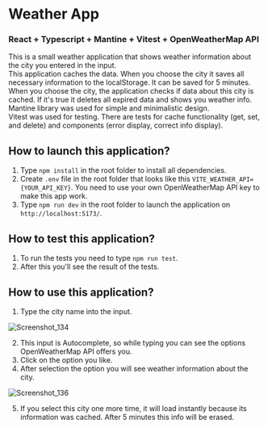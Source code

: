 # Weather App
### React + Typescript + Mantine + Vitest + OpenWeatherMap API <br/>
This is a small weather application that shows weather information about the city you entered in the input. <br/>
This application caches the data. When you choose the city it saves all necessary information to the localStorage. It can be saved for 5 minutes. When you choose the city, the application checks if data about this city is cached. If it's true it deletes all expired data and shows you weather info. <br/>
Mantine library was used for simple and minimalistic design. <br/>
Vitest was used for testing. There are tests for cache functionality (get, set, and delete) and components (error display, correct info display).

## How to launch this application?
1. Type ```npm install``` in the root folder to install all dependencies.
2. Create ```.env``` file in the root folder that looks like this ```VITE_WEATHER_API={YOUR_API_KEY}```. You need to use your own OpenWeatherMap API key to make this app work.
3. Type ```npm run dev``` in the root folder to launch the application on ```http://localhost:5173/```.
   
## How to test this application?
1. To run the tests you need to type ```npm run test```.
2. After this you'll see the result of the tests.
   
## How to use this application?
  1. Type the city name into the input.
   
  ![Screenshot_134](https://github.com/user-attachments/assets/ed292278-664b-4fd7-b37c-553623fb76e9)
  
  2. This input is Autocomplete, so while typing you can see the options OpenWeatherMap API offers you.
  3. Click on the option you like.
  4. After selection the option you will see weather information about the city.
   
  ![Screenshot_136](https://github.com/user-attachments/assets/9e3a71fb-f674-45e9-b382-e2323b0ef9cc)
  
  5. If you select this city one more time, it will load instantly because its information was cached. After 5 minutes this info will be erased.
